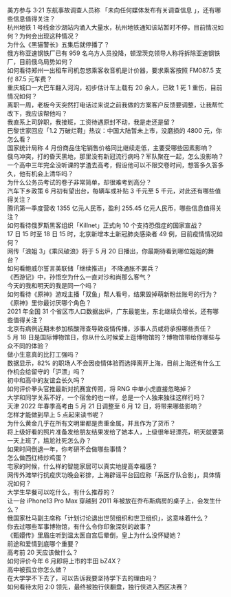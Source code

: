 美方参与 3·21 东航事故调查人员称 「未向任何媒体发布有关调查信息 」，还有哪些信息值得关注？  
杭州地铁 1 号线金沙湖站内涌入大量水，杭州地铁通知该站暂时不停，目前情况如何？为何会出现这种情况？  
为什么《黑猫警长》五集后就停播了？  
俄方称亚速钢铁厂已有 959 名乌方人员投降，顿涅茨克领导人称将拆除亚速钢铁厂，目前俄乌局势如何？  
如何看待郑州一出租车司机忽悠乘客收音机是计价器，要求乘客按照 FM087.5 支付 87.5 元车费？  
重庆城口一大巴车翻入河沟，初步估计车上载有 20 余人，已致 1 死 1 重伤，目前情况如何？  
离职一周，老板今天突然打电话过来说之前我做的方案客户反馈要调整，让我帮忙改下，我应该帮他吗？  
我直系上司辞职，我接班，工资待遇原封不动，我是走还是留？  
巴黎世家回应「1.2 万破烂鞋」热议：中国大陆暂未上市，没磨损的 4800 元，你怎么看？  
国家统计局称 4 月份商品住宅销售价格同比继续走低，主要受哪些因素影响？  
俄乌冲突，打的昏天黑地，那里没有新冠流行病吗？军队聚在一起，怎么没影响？  
一个高中三年完全没听课的学渣去高考，假设他可以不限交卷时间，想答多久答多久，他有机会上清华吗？  
为什么公务员考试的卷子非常简单，却很难考到高分？  
汽车下乡政策 6 月初有望出台，每辆车或补贴 3 千元至 5 千元，对此还有哪些值得关注？  
腾讯第一季度营收 1355 亿元人民币，盈利 255.45 亿元人民币，哪些信息值得关注？  
如何看待俄罗斯黑客组织「Killnet」正式向 10 个支持恐俄症的国家宣战？  
17 日 15 时至 18 日 15 时，北京新增本土新冠肺炎感染者 49 例，目前疫情情况如何？  
网传「浪姐 3」《乘风破浪》将于 5 月 20 日播出，你最期待看到哪位姐姐的舞台？  
如何看鲍威尔誓言美联储「继续推进」 不降通胀不罢兵？  
《西游记》中，孙悟空为什么一直对沙和尚那么客气？  
今天的我和明天的我是同一个吗？  
如何看待《原神》游戏主播「双鱼」帮人看号，结果毁掉萌新粉丝账号的行为？  
《原神》里你最讨厌哪个角色？  
2021 年全国 31 个省区市人口数据出炉，广东最能生，东北继续负增长，还有哪些值得关注？  
北京有病例近期未参加核酸筛查导致疫情传播，涉事人员或将承担哪些责任？  
5 月 18 日是国际博物馆日，你从什么时候爱上逛博物馆的？博物馆带给你哪些与众不同的体验？  
做小生意真的比打工强吗？  
数据显示，82% 的职场人不会因疫情体验而选择离开上海，目前上海还有什么工作机会给留守的「沪漂」吗？  
初中和高中的友谊会长久吗？  
如何评价拳头官推最新对抗赛宣传照，将 RNG 中单小虎直接忽略掉？  
大学和同学关系不好，一个宿舍的也一样，总是一个人独来独往这样行吗？  
天津 2022 年春季高考由 5 月 21 日调整至 6 月 12 日，将带来哪些影响？  
怎样才能做到早上 5 点起来读书呢？  
为什么黄金几乎在所有文明里都是贵重金属，并且作为了货币？  
将上级好看的照片准备发给朋友结果发给了她本人，上级很年轻漂亮，明天就要第一天上班了，尴尬社死怎么办？  
如果时间倒退一年，你考研不会做哪些事情？  
怎么做西红柿炒鸡蛋？  
宅家的时候，什么样的智能家居可以真实地提高幸福感？  
网传外滩举行抗疫庆功晚会彩排，上海辟谣平台回应称「系医疗队合影」，具体情况如何？  
大学生早餐可以吃什么，有什么推荐的？  
让一台 iPhone13 Pro Max 穿越到 2011 年被放在乔布斯病房的桌子上，会发生什么？  
俄国家杜马副主席称「计划讨论退出世贸组织和世卫组织」，这意味着什么？  
你去过哪些军事博物馆，有什么令你印象深刻的故事？  
《甄嬛传》里眉庄听到温太医自宫后晕倒，皇上为什么没怀疑她？  
前途和爱情到底哪个重要？  
高考前 20 天应该做什么？  
如何评价今年 6 月即将上市的丰田 bZ4X？  
高中被孤立你怎么做？  
在大学学不下去了，可以告诉我要坚持学下去的理由吗？  
如何看待太阳 2:0 领先，最终被独行侠翻盘，独行侠进入西区决赛？  
